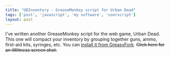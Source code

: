 ```yaml
---
title: "UDInventory - GreaseMonkey script for Urban Dead"
tags: ['post', 'javascript', 'my software', 'userscript']
layout: post
---
```


I've written another GreaseMonkey script for the web game, Urban Dead.
This one will compact your inventory by grouping together guns, ammo,
first-aid kits, syringes, etc. You can [install it from
GreasyFork](https://greasyfork.org/scripts/4972-udinventory). <s>Click
here for an iWitness screen shot.</s>
